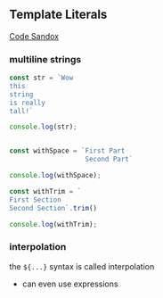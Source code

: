 ## Template Literals

[Code Sandox](https://codesandbox.io/s/template-literals-skeks)

### multiline strings

```javascript
const str = `Wow
this 
string 
is really
tall!`

console.log(str);


const withSpace = `First Part
                   Second Part`

console.log(withSpace);

const withTrim = `
First Section
Second Section`.trim()

console.log(withTrim);
```

### interpolation

the `${...}` syntax is called interpolation

 - can even use expressions
```javascript

```